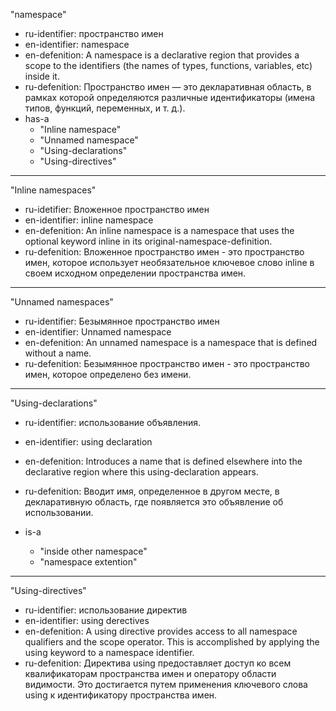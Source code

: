 
"namespace"
- ru-identifier: пространство имен
- en-identifier: namespace
- en-defenition: A namespace is a declarative region that provides a scope to the identifiers (the names of types, functions, variables, etc) inside it.
- ru-defenition: Пространство имен — это декларативная область, в рамках которой определяются различные идентификаторы (имена типов, функций, переменных, и т. д.).
- has-a
    - "Inline namespace"
    - "Unnamed namespace"
    - "Using-declarations"
    - "Using-directives"

---
"Inline namespaces"
- ru-idetifier: Вложенное пространство имен
- en-identifier: inline namespace
- en-defenition: An inline namespace is a namespace that uses the optional keyword inline in its original-namespace-definition.
- ru-defenition: Вложенное пространство имен - это пространство имен, которое использует необязательное ключевое слово inline в своем исходном определении пространства имен.

---
"Unnamed namespaces"
- ru-identifier: Безымянное пространство имен
- en-identifier: Unnamed namespace
- en-defenition: An unnamed namespace is a namespace that is defined without a name.
- ru-defenition: Безымянное пространство имен - это пространство имен, которое определено без имени.

---
"Using-declarations"
- ru-identifier: использование объявления.
- en-identifier: using declaration
- en-defenition: Introduces a name that is defined elsewhere into the declarative region where this using-declaration appears.
- ru-defenition: Вводит имя, определенное в другом месте, в декларативную область, где появляется это объявление об использовании.

- is-a
    - "inside other namespace"
    - "namespace extention"
---
"Using-directives"
- ru-identifier: использование директив
- en-identifier: using derectives
- en-defenition: A using directive provides access to all namespace qualifiers and the scope operator. This is accomplished by applying the using keyword to a namespace identifier.
- ru-defenition: Директива using предоставляет доступ ко всем квалификаторам пространства имен и оператору области видимости. Это достигается путем применения ключевого слова using к идентификатору пространства имен.
